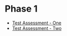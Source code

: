 # Phase 1
 - [Test Assessment - One](https://github.com/Bloc/mentor-exercises/blob/master/exercises/phase1/test-assesment.md)
 - [Test Assessment - Two](https://github.com/Bloc/mentor-exercises/blob/master/exercises/phase1/test-assesment-two.md)
